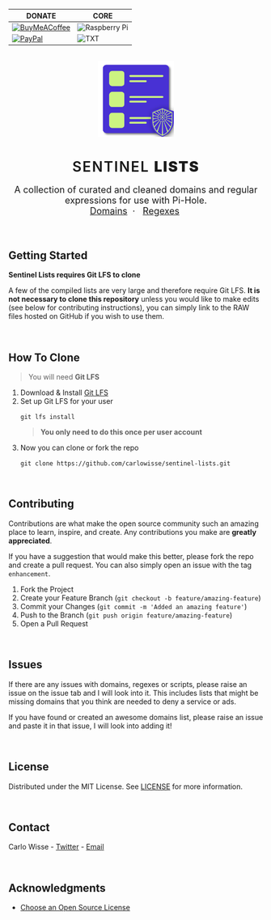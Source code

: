 <div align="center">

| DONATE                                                                                                                                                                         | CORE                                                                                                                 |
| ------------------------------------------------------------------------------------------------------------------------------------------------------------------------------ | -------------------------------------------------------------------------------------------------------------------- |
| [![BuyMeACoffee](https://img.shields.io/badge/Buy%20Me%20a%20Coffee-ffdd00?style=for-the-badge&logo=buy-me-a-coffee&logoColor=black)](https://www.buymeacoffee.com/carlowisse) | ![Raspberry Pi](https://img.shields.io/badge/-RaspberryPi-C51A4A?style=for-the-badge&logo=Raspberry-Pi&color=c7053d) |
| [![PayPal](https://img.shields.io/badge/PayPal-00457C?style=for-the-badge&logo=paypal&logoColor=white)](https://paypal.me/cjwisse?country.x=AU&locale.x=en_AU)                 | ![TXT](https://img.shields.io/static/v1?style=for-the-badge&label=&message=PLAINTEXT&color=purple)                   |

</div>

<!-- PROJECT LOGO -->
<br />
<div align="center">
  <a href="https://github.com/carlowisse/sentinel-lists">
    <img src="./images/sentinel-lists.png" alt="Logo" width="150" height="150">
  </a>

  <h1 style="text-align: center; font-weight: 600; letter-spacing: 2px; border-bottom: none;">SENTINEL <span style="font-weight: 900;">LISTS</span></h1>

  <p style="text-align: center; font-size: 18px;">
    A collection of curated and cleaned domains and regular expressions for use with Pi-Hole.
    <br />
    <a href="./lists/domains">Domains</a>&nbsp; &#183; &nbsp;
    <a href="./lists/regexes">Regexes</a>&nbsp;
  </p>
</div>

<br>

## Getting Started
**Sentinel Lists requires Git LFS to clone**

A few of the compiled lists are very large and therefore require Git LFS. **It is not necessary to clone this repository** unless you would like to make edits (see below for contributing instructions), you can simply link to the RAW files hosted on GitHub if you wish to use them.

<br>

## How To Clone
> You will need **Git LFS**

1. Download & Install [Git LFS](https://git-lfs.github.com/)
2. Set up Git LFS for your user
    ```
    git lfs install
    ```
    > **You only need to do this once per user account**
3. Now you can clone or fork the repo
    ```
    git clone https://github.com/carlowisse/sentinel-lists.git
    ```

<br>

## Contributing
Contributions are what make the open source community such an amazing place to learn, inspire, and create. Any contributions you make are **greatly appreciated**.

If you have a suggestion that would make this better, please fork the repo and create a pull request. You can also simply open an issue with the tag `enhancement`.

1. Fork the Project
2. Create your Feature Branch (`git checkout -b feature/amazing-feature`)
3. Commit your Changes (`git commit -m 'Added an amazing feature'`)
4. Push to the Branch (`git push origin feature/amazing-feature`)
5. Open a Pull Request

<br>

## Issues
If there are any issues with domains, regexes or scripts, please raise an issue on the issue tab and I will look into it. This includes lists that might be missing domains that you think are needed to deny a service or ads.

If you have found or created an awesome domains list, please raise an issue and paste it in that issue, I will look into adding it!

<br>

## License
Distributed under the MIT License. See [LICENSE](LICENSE.txt) for more information.

<br>

## Contact
Carlo Wisse - [Twitter](https://twitter.com/carlowisse) - [Email](mailto:contact@carlowisse.com)

<br>

## Acknowledgments
* [Choose an Open Source License](https://choosealicense.com)

